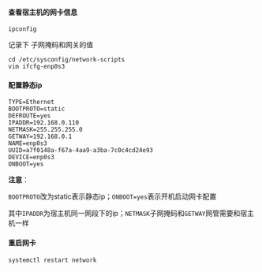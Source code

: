 #### 查看宿主机的网卡信息

`ipconfig`

记录下 子网掩码和网关的值

~~~properties
cd /etc/sysconfig/network-scripts
vim ifcfg-enp0s3

~~~

#### 配置静态ip

~~~properties
TYPE=Ethernet
BOOTPROTO=static
DEFROUTE=yes
IPADDR=192.168.0.110
NETMASK=255.255.255.0
GETWAY=192.168.0.1
NAME=enp0s3
UUID=a7f0148a-f67a-4aa9-a3ba-7c0c4cd24e93
DEVICE=enp0s3
ONBOOT=yes
~~~

**注意**：

​	`BOOTPROTO`改为static表示静态ip；`ONBOOT=yes`表示开机启动网卡配置

​	其中`IPADDR`为宿主机同一网段下的ip；`NETMASK`子网掩码和`GETWAY`网管需要和宿主机一样

#### 重启网卡

~~~
systemctl restart network
~~~

